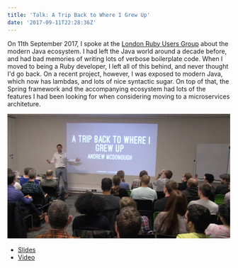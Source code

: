 ```yaml
---
title: 'Talk: A Trip Back to Where I Grew Up'
date: '2017-09-11T22:28:36Z'
---
```


On 11th September 2017, I spoke at the [London Ruby Users Group](https://lrug.org) about the modern Java ecosystem. I had left the Java world around a decade before, and had bad memories of writing lots of verbose boilerplate code. When I moved to being a Ruby developer, I left all of this behind, and never thought I'd go back. On a recent project, however, I was exposed to modern Java, which now has lambdas, and lots of nice syntactic sugar. On top of that, the Spring framework and the accompanying ecosystem had lots of the features I had been looking for when considering moving to a microservices architeture.

![Presentation](a-trip-back.jpg)

* [Slides](./a-trip-back.pdf)
* [Video](https://skillsmatter.com/skillscasts/10855-a-trip-back-to-where-i-grew-up)
